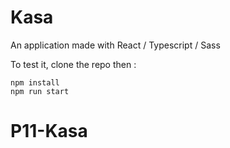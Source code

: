 # Kasa

An application made with React / Typescript / Sass

To test it, clone the repo then :

```
npm install
npm run start
```
# P11-Kasa
